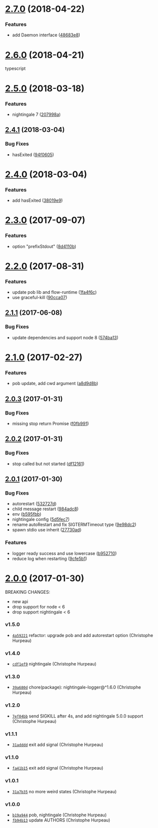 <a name="2.7.0"></a>
# [2.7.0](https://github.com/christophehurpeau/springbokjs-daemon/compare/v2.6.0...v2.7.0) (2018-04-22)


### Features

* add Daemon interface ([48683e8](https://github.com/christophehurpeau/springbokjs-daemon/commit/48683e8))


<a name="2.6.0"></a>
# [2.6.0](https://github.com/christophehurpeau/springbokjs-daemon/compare/v2.5.0...v2.6.0) (2018-04-21)

typescript


<a name="2.5.0"></a>
# [2.5.0](https://github.com/christophehurpeau/springbokjs-daemon/compare/v2.4.1...v2.5.0) (2018-03-18)


### Features

* nightingale 7 ([207998a](https://github.com/christophehurpeau/springbokjs-daemon/commit/207998a))


<a name="2.4.1"></a>
## [2.4.1](https://github.com/christophehurpeau/springbokjs-daemon/compare/v2.4.0...v2.4.1) (2018-03-04)


### Bug Fixes

* hasExited ([94f0605](https://github.com/christophehurpeau/springbokjs-daemon/commit/94f0605))


<a name="2.4.0"></a>
# [2.4.0](https://github.com/christophehurpeau/springbokjs-daemon/compare/v2.3.0...v2.4.0) (2018-03-04)


### Features

* add hasExited ([38019e9](https://github.com/christophehurpeau/springbokjs-daemon/commit/38019e9))


<a name="2.3.0"></a>
# [2.3.0](https://github.com/christophehurpeau/springbokjs-daemon/compare/v2.2.0...v2.3.0) (2017-09-07)


### Features

* option "prefixStdout" ([8d4110b](https://github.com/christophehurpeau/springbokjs-daemon/commit/8d4110b))


<a name="2.2.0"></a>
# [2.2.0](https://github.com/christophehurpeau/springbokjs-daemon/compare/v2.1.1...v2.2.0) (2017-08-31)


### Features

* update pob lib and flow-runtime ([1fa4f6c](https://github.com/christophehurpeau/springbokjs-daemon/commit/1fa4f6c))
* use graceful-kill ([90cca07](https://github.com/christophehurpeau/springbokjs-daemon/commit/90cca07))


<a name="2.1.1"></a>
## [2.1.1](https://github.com/christophehurpeau/springbokjs-daemon/compare/v2.1.0...v2.1.1) (2017-06-08)


### Bug Fixes

* update dependencies and support node 8 ([574ba13](https://github.com/christophehurpeau/springbokjs-daemon/commit/574ba13))


<a name="2.1.0"></a>
# [2.1.0](https://github.com/christophehurpeau/springbokjs-daemon/compare/v2.0.3...v2.1.0) (2017-02-27)


### Features

* pob update, add cwd argument ([a8d9d8b](https://github.com/christophehurpeau/springbokjs-daemon/commit/a8d9d8b))


<a name="2.0.3"></a>
## [2.0.3](https://github.com/christophehurpeau/springbokjs-daemon/compare/v2.0.2...v2.0.3) (2017-01-31)


### Bug Fixes

* missing stop return Promise ([f0fb991](https://github.com/christophehurpeau/springbokjs-daemon/commit/f0fb991))


<a name="2.0.2"></a>
## [2.0.2](https://github.com/christophehurpeau/springbokjs-daemon/compare/v2.0.1...v2.0.2) (2017-01-31)


### Bug Fixes

* stop called but not started ([df12161](https://github.com/christophehurpeau/springbokjs-daemon/commit/df12161))


<a name="2.0.1"></a>
## [2.0.1](https://github.com/christophehurpeau/springbokjs-daemon/compare/v2.0.0...v2.0.1) (2017-01-30)


### Bug Fixes

* autorestart ([532727d](https://github.com/christophehurpeau/springbokjs-daemon/commit/532727d))
* child message restart ([984adc8](https://github.com/christophehurpeau/springbokjs-daemon/commit/984adc8))
* env ([b595fbb](https://github.com/christophehurpeau/springbokjs-daemon/commit/b595fbb))
* nightingale config ([5d5fec7](https://github.com/christophehurpeau/springbokjs-daemon/commit/5d5fec7))
* rename autoRestart and fix SIGTERMTimeout type ([9e98dc2](https://github.com/christophehurpeau/springbokjs-daemon/commit/9e98dc2))
* spawn stdio use inherit ([27730ad](https://github.com/christophehurpeau/springbokjs-daemon/commit/27730ad))

### Features

* logger ready success and use lowercase ([b952710](https://github.com/christophehurpeau/springbokjs-daemon/commit/b952710))
* reduce log when restarting ([9cfe5b1](https://github.com/christophehurpeau/springbokjs-daemon/commit/9cfe5b1))


<a name="2.0.0"></a>
# [2.0.0](https://github.com/christophehurpeau/springbokjs-daemon/compare/v1.5.0...v2.0.0) (2017-01-30)

BREAKING CHANGES:
- new api
- drop support for node < 6
- drop support nightingale < 6


### v1.5.0

- [`4a59221`](https://github.com/christophehurpeau/springbokjs-daemon/commit/4a592214db5319f95342335a458c2951a67a2ec9) refactor: upgrade pob and add autorestart option (Christophe Hurpeau)

### v1.4.0

- [`cdf1ef9`](https://github.com/christophehurpeau/springbokjs-daemon/commit/cdf1ef9371d4e1a95180568f6cd5f20f72217a54) nightingale (Christophe Hurpeau)

### v1.3.0

- [`39a680d`](https://github.com/christophehurpeau/springbokjs-daemon/commit/39a680d6a958e04659349558d11aed136c49256b) chore(package): nightingale-logger@^1.6.0 (Christophe Hurpeau)

### v1.2.0

- [`7ef04bb`](https://github.com/christophehurpeau/springbokjs-daemon/commit/7ef04bb8bb0f237d0d7cd6f31e3f6634abb0ea4c) send SIGKILL after 4s, and add nightingale 5.0.0 support (Christophe Hurpeau)

### v1.1.1

- [`31adddd`](https://github.com/christophehurpeau/springbokjs-daemon/commit/31adddd0241ea841feff4f521e367b45036e426c) exit add signal (Christophe Hurpeau)

### v1.1.0

- [`fa41b15`](https://github.com/christophehurpeau/springbokjs-daemon/commit/fa41b155ae6c8492a2d9c8c2ad067ee1c3cbe134) exit add signal (Christophe Hurpeau)

### v1.0.1

- [`31a7b35`](https://github.com/christophehurpeau/springbokjs-daemon/commit/31a7b35214c3bbd7780e7baa4be3a1489ae17961) no more weird states (Christophe Hurpeau)

### v1.0.0

- [`b19a944`](https://github.com/christophehurpeau/springbokjs-daemon/commit/b19a94450b084b2cac5494ca80c32aa131372fea) pob, nightingale (Christophe Hurpeau)
- [`fb94b13`](https://github.com/christophehurpeau/springbokjs-daemon/commit/fb94b1397959555ed403e0ccb146315631bc97c6) update AUTHORS (Christophe Hurpeau)

